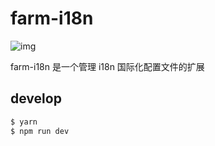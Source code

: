 # farm-i18n

![img](https://img.shields.io/github/license/icepy/farm-platfrom.svg)

farm-i18n 是一个管理 i18n 国际化配置文件的扩展

## develop

```bash
$ yarn
$ npm run dev
```
